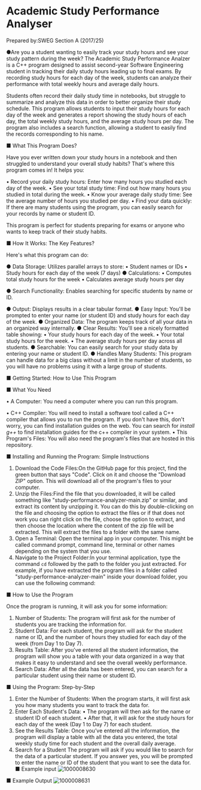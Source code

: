 # Academic Study Performance Analyser 
Prepared by:SWEG Section A (2017/25)

●Are you a student wanting to easily track your study hours and see your study pattern during the week?
The Academic Study Performance Analzer is a C++ program designed to assist second-year Software Engineering student in tracking their daily study hours leading up to final exams. By recording study hours for each day of the week, students can analyze their performance with total weekly hours and average daily hours.

Students often record their daily study time in notebooks, but struggle to summarize and analyze this data in order to better organize their study schedule.
This program allows students to input their study hours for each day of the week and generates a report showing the study hours of each day, the total weekly study hours, and the average study hours per day. The program also includes a search function, allowing a student to easily find the records corresponding to his name.

■ What This Program Does?

Have you ever written down your study hours in a notebook and then struggled to understand your overall study habits? That's where this program comes in! It helps you:

•  Record your daily study hours: Enter how many hours you studied each day of the week.
•  See your total study time: Find out how many hours you studied in total during the week.
•  Know your average daily study time: See the average number of hours you studied per day.
•  Find your data quickly: If there are many students using the program, you can easily search for your records by name or student ID.

This program is perfect for students preparing for exams or anyone who wants to keep track of their study habits.

■ How It Works: The Key Features? 

Here's what this program can do:

 ● Data Storage: Utilizes parallel arrays to store:
        • Student names or IDs
        • Study hours for each day of the week (7 days)
 ● Calculations:
        • Computes total study hours for the week
        • Calculates average study hours per day

 ● Search Functionality: Enables searching for specific students by name or ID.

 ● Output: Displays results in a clear tabular format.
 ● Easy Input: You'll be prompted to enter your name (or student ID) and study hours for each day of the week.
 ● Organized Data: The program keeps track of all your data in an organized way internally.
 ● Clear Results: You'll see a nicely formatted table showing:
    •  Your study hours for each day of the week.
    •  Your total study hours for the week.
    •  The average study hours per day across all students.
    ● Searchable: You can easily search for your study data by entering your name or student ID.
    ● Handles Many Students: This program can handle data for a big class without a limit in the number of students, so you will have no problems using it with a large group of students.

■ Getting Started: How to Use This Program

■ What You Need

• A Computer: You need a computer where you can run this program.

• C++ Compiler: You will need to install a software tool called a C++ compiler that allows you to run the program. If you don't have this, don't worry, you can find installation guides on the web. You can search for *install g++* to find installation guides for the c++ compiler in your system.
• This Program's Files: You will also need the program's files that are hosted in this repository.

■ Installing and Running the Program: Simple Instructions

1. Download the Code Files:On the GitHub page for this project, find the green button that says "Code". Click on it and choose the "Download ZIP" option. This will download all of the program's files to your computer.
2. Unzip the Files:Find the file that you downloaded, it will be called something like "study-performance-analyzer-main.zip" or similar, and extract its content by unzipping it. You can do this by double-clicking on the file and choosing the option to extract the files or if that does not work you can right click on the file, choose the option to extract, and then choose the location where the content of the zip file will be extracted. This will extract the files to a folder with the same name.
3. Open a Terminal: Open the terminal app in your computer. This might be called command prompt, command line, terminal or other names depending on the system that you use.
4. Navigate to the Project Folder:In your terminal application, type the command `cd` followed by the path to the folder you just extracted. For example, if you have extracted the program files in a folder called "study-performance-analyzer-main" inside your download folder, you can use the following command:
   
■ How to Use the Program

Once the program is running, it will ask you for some information:

1. Number of Students: The program will first ask for the number of students you are tracking the information for.
2. Student Data: For each student, the program will ask for the student name or ID, and the number of hours they studied for each day of the week (from Day 1 to Day 7).
3. Results Table: After you've entered all the student information, the program will show you a table with your data organized in a way that makes it easy to understand and see the overall weekly performance.
4. Search Data: After all the data has been entered, you can search for a particular student using their name or student ID.

■ Using the Program: Step-by-Step

1. Enter the Number of Students: When the program starts, it will first ask you how many students you want to track the data for.
2. Enter Each Student's Data:
  •  The program will then ask for the name or student ID of each student.
  •  After that, it will ask for the study hours for each day of the week (Day 1 to Day 7) for each student.
3. See the Results Table: Once you’ve entered all the information, the program will display a table with all the data you entered, the total weekly study time for each student and the overall daily average.
4. Search for a Student The program will ask if you would like to search for the data of a particular student. If you answer yes, you will be prompted to enter the name or ID of the student that you want to see the data for.
■ Example input
![1000008630](https://github.com/user-attachments/assets/6606ae4d-838d-4f57-a39c-0017eda6ec9c)

■ Example Output
![1000008631](https://github.com/user-attachments/assets/e00b4161-570e-4fe8-97c9-5f308deb4feb)
